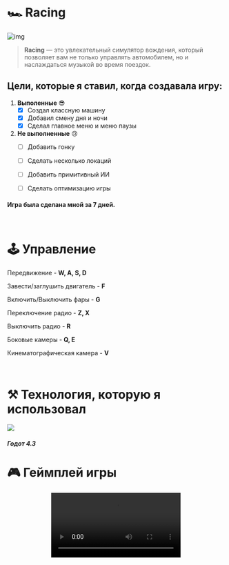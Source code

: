 # 🏎️ Racing

![img](https://i.imgur.com/FoKBWjT.png)

> **Racing** — это увлекательный симулятор вождения, который позволяет вам не только управлять автомобилем, но и наслаждаться музыкой во время поездок.

## Цели, которые я ставил, когда создавала игру:

1. **Выполенные** 😎
    - [x] Создал классную машину
    - [x] Добавил смену дня и ночи
    - [x] Сделал главное меню и меню паузы

2. **Не выполненные** 😢
    - [ ] Добавить гонку
    - [ ] Сделать несколько локаций
    - [ ] Добавить примитивный ИИ
    - [ ] Сделать оптимизацию игры


#### Игра была сделана мной за 7 дней.

<br>

# 🕹️ Управление

Передвижение - **W, A, S, D**

Завести/заглушить двигатель - **F**

Включить/Выключить фары - **G**

Переключение радио - **Z, X**

Выключить радио - **R**

Боковые камеры - **Q, E**

Кинематографическая камера - **V**

<br>

# ⚒️ Технология, которую я использовал

<img src="https://skillicons.dev/icons?i=godot" />

##### Годот 4.3

# 🎮 Геймплей игры
<div align="center">
<video src="https://i.imgur.com/4Dgr1pD.mp4" alt="Описание GIF" />
</div>
